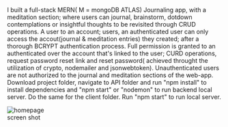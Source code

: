 I built a full-stack MERN( M = mongoDB ATLAS) Journaling app, with a meditation section; where users can journal, brainstorm, dotdown contemplations or insightful thoughts to be revisited through CRUD operations. A user to an account; users, an authenticated user can only access the accout(journal & meditation entries) they created; after a thorough BCRYPT authentication process. Full permission is granted to an authenticated over the account that's linked to the user; CURD operations, request password reset link and reset password( achieved throught the utilization of crypto, nodemailer and jsonwebtoken). Unauthenticated users are not authorized to the journal and meditation sections of the web-app. Download project folder, navigate to API folder and run "npm install" to install dependencies and "npm start" or "nodemon" to run backend local server. Do the same for the client folder. Run "npm start" to run local server.


<img
  src="https://github.com/osmankbk/Journal/blob/master/markup/ss1.png"
  alt="homepage screen shot"
  title="landing page"
  style="display: inline-block; margin: 0 auto; max-width: 100px">
